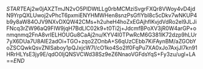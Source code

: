 $START$EAj2w0jAXZTmJN2vO5PIDWtLLg0rbMCMziSvgrFXQr8VWoy4vD4jdN9YrpQXLUwoj2vPhcT6pxmiENYHMWHen8snzPsGfIYbI8c5cDkv7wNKUP4b9y8aW84OJV9NXvDXQW42CMs+h2uheH4hoZxEGAjhflKvjdVdRo2el9JLJiFNcq3rZW96aQ9FIW9jqH7BdLlC02k9+t0Ti2j+JdcmfBPoXV3jR0W4arGP+onmqnmq2FnA8vrIELHOUGu8CaAj2nu/KYV4I0TPwRcM6G381lK72dzp9hLUr7yX6DUa7U8AIE2adOi+TGO+zqo2ZOnbA+S6qUzCEbb7KiFAynBM/aZGObYoZSCQwkQsvZNlSaboy1pQJxjcW7l/cO1ko4So2If0FqPu7XA0xJo7AxjJl7kn91HRrHLYsE3jy9E/qdO0IjQNSVCWd38Sz9eZ6NnaoVGFdsYqS+Fy3zu/ugl+LA==$END$